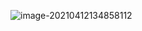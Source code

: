 ![image-20210412134858112](https://gitee.com/AiShiYuShiJiePingXing/img/raw/master/img/image-20210412134858112.png)

